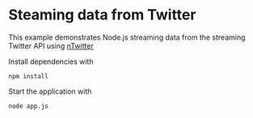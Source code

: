 # Steaming data from Twitter

This example demonstrates Node.js streaming data from the streaming Twitter API using [nTwitter][1]

Install dependencies with 

    npm install

Start the application with 

    node app.js

[1]: https://github.com/AvianFlu/ntwitter

